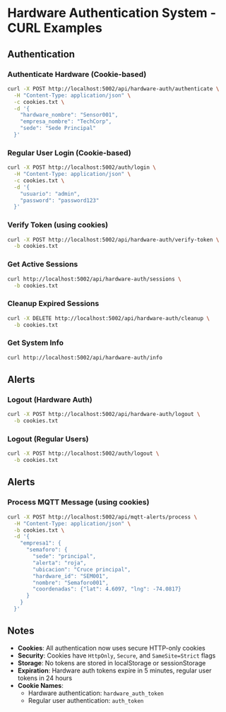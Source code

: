 # Hardware Authentication System - CURL Examples

## Authentication

### Authenticate Hardware (Cookie-based)
```bash
curl -X POST http://localhost:5002/api/hardware-auth/authenticate \
  -H "Content-Type: application/json" \
  -c cookies.txt \
  -d '{
    "hardware_nombre": "Sensor001",
    "empresa_nombre": "TechCorp",
    "sede": "Sede Principal"
  }'
```

### Regular User Login (Cookie-based)
```bash
curl -X POST http://localhost:5002/auth/login \
  -H "Content-Type: application/json" \
  -c cookies.txt \
  -d '{
    "usuario": "admin",
    "password": "password123"
  }'
```

### Verify Token (using cookies)
```bash
curl -X POST http://localhost:5002/api/hardware-auth/verify-token \
  -b cookies.txt
```

### Get Active Sessions
```bash
curl http://localhost:5002/api/hardware-auth/sessions \
  -b cookies.txt
```

### Cleanup Expired Sessions
```bash
curl -X DELETE http://localhost:5002/api/hardware-auth/cleanup \
  -b cookies.txt
```

### Get System Info
```bash
curl http://localhost:5002/api/hardware-auth/info
```

## Alerts

### Logout (Hardware Auth)
```bash
curl -X POST http://localhost:5002/api/hardware-auth/logout \
  -b cookies.txt
```

### Logout (Regular Users)
```bash
curl -X POST http://localhost:5002/auth/logout \
  -b cookies.txt
```

## Alerts

### Process MQTT Message (using cookies)
```bash
curl -X POST http://localhost:5002/api/mqtt-alerts/process \
  -H "Content-Type: application/json" \
  -b cookies.txt \
  -d '{
    "empresa1": {
      "semaforo": {
        "sede": "principal",
        "alerta": "roja",
        "ubicacion": "Cruce principal",
        "hardware_id": "SEM001",
        "nombre": "Semaforo001",
        "coordenadas": {"lat": 4.6097, "lng": -74.0817}
      }
    }
  }'
```

## Notes

- **Cookies**: All authentication now uses secure HTTP-only cookies
- **Security**: Cookies have `HttpOnly`, `Secure`, and `SameSite=Strict` flags
- **Storage**: No tokens are stored in localStorage or sessionStorage
- **Expiration**: Hardware auth tokens expire in 5 minutes, regular user tokens in 24 hours
- **Cookie Names**: 
  - Hardware authentication: `hardware_auth_token`
  - Regular user authentication: `auth_token`
